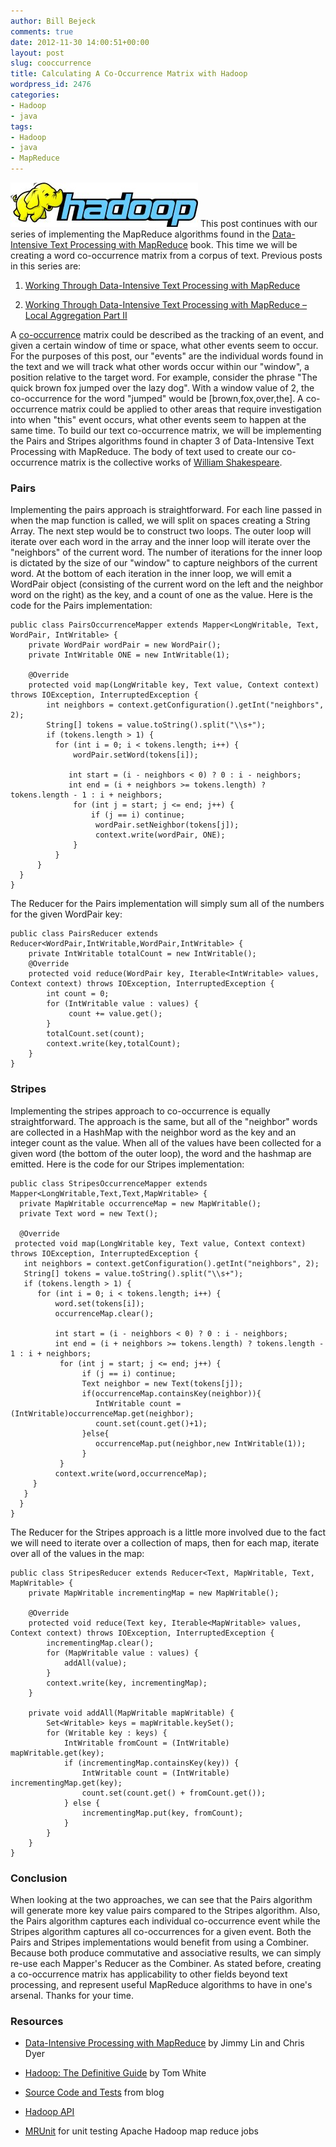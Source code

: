 ```yaml
---
author: Bill Bejeck
comments: true
date: 2012-11-30 14:00:51+00:00
layout: post
slug: cooccurrence
title: Calculating A Co-Occurrence Matrix with Hadoop
wordpress_id: 2476
categories:
- Hadoop
- java
tags:
- Hadoop
- java
- MapReduce
---
```


<img class="left" src="../assets/images/hadoop-logo.jpeg" /> This post continues with our series of implementing the MapReduce algorithms found in the [Data-Intensive Text Processing with MapReduce](http://www.amazon.com/Data-Intensive-Processing-MapReduce-Synthesis-Technologies/dp/1608453421) book.  This time we will be creating a word co-occurrence matrix from a corpus of text. Previous posts in this series are:




  1. [Working Through Data-Intensive Text Processing with MapReduce](http://codingjunkie.net/text-processing-with-mapreduce-part1/)


  2. [Working Through Data-Intensive Text Processing with MapReduce – Local Aggregation Part II](http://codingjunkie.net/text-processing-with-mapreduce-part-2/)


 A [co-occurrence](http://en.wikipedia.org/wiki/Co-occurrence) matrix could be described as the tracking of an event, and given a certain window of time or space, what other events seem to occur.  For the purposes of this post, our "events" are the individual words found in the text and we will track what other words occur within our "window", a position relative to the target word.  For example, consider the phrase "The quick brown fox jumped over the lazy dog". With a window value of 2, the co-occurrence for the word "jumped" would be [brown,fox,over,the].  A co-occurrence matrix could be applied to other areas that require investigation into when "this" event occurs, what other events seem to happen at the same time. To build our text co-occurrence matrix, we will be implementing the Pairs and Stripes algorithms found in chapter 3 of Data-Intensive Text Processing with MapReduce. The body of text used to create our co-occurrence matrix is the collective works of [William Shakespeare](http://www.gutenberg.org/ebooks/100). 
<!--more-->

### Pairs


Implementing the pairs approach is straightforward.  For each line passed in when the map function is called, we will split on spaces creating a String Array.  The next step would be to construct two loops.  The outer loop will iterate over each word in the array and the inner loop will iterate over the "neighbors" of the current word.  The number of iterations for the inner loop is dictated by the size of our "window" to capture neighbors of the current word.  At the bottom of each iteration in the inner loop, we will emit a WordPair object (consisting of the current word on the left and the neighbor word on the right) as the key, and a count of one as the value. Here is the code for the Pairs implementation:

    
    
    public class PairsOccurrenceMapper extends Mapper<LongWritable, Text, WordPair, IntWritable> {
        private WordPair wordPair = new WordPair();
        private IntWritable ONE = new IntWritable(1);
    
        @Override
        protected void map(LongWritable key, Text value, Context context) throws IOException, InterruptedException {
            int neighbors = context.getConfiguration().getInt("neighbors", 2);
            String[] tokens = value.toString().split("\\s+");
            if (tokens.length > 1) {
              for (int i = 0; i < tokens.length; i++) {
                  wordPair.setWord(tokens[i]);
    
                 int start = (i - neighbors < 0) ? 0 : i - neighbors;
                 int end = (i + neighbors >= tokens.length) ? tokens.length - 1 : i + neighbors;
                  for (int j = start; j <= end; j++) {
                      if (j == i) continue;
                       wordPair.setNeighbor(tokens[j]);
                       context.write(wordPair, ONE);
                  }
              }
          }
      }
    }
    


The Reducer for the Pairs implementation will simply sum all of the numbers for the given WordPair key:

    
    
    public class PairsReducer extends Reducer<WordPair,IntWritable,WordPair,IntWritable> {
        private IntWritable totalCount = new IntWritable();
        @Override
        protected void reduce(WordPair key, Iterable<IntWritable> values, Context context) throws IOException, InterruptedException {
            int count = 0;
            for (IntWritable value : values) {
                 count += value.get();
            }
            totalCount.set(count);
            context.write(key,totalCount);
        }
    }
    
    




### Stripes


Implementing the stripes approach to co-occurrence is equally straightforward.  The approach is the same, but all of the "neighbor" words are collected in a HashMap with the neighbor word as the key and an integer count as the value.  When all of the values have been collected for a given word (the bottom of the outer loop), the word and the hashmap are emitted.  Here is the code for our Stripes implementation:

    
    
    public class StripesOccurrenceMapper extends Mapper<LongWritable,Text,Text,MapWritable> {
      private MapWritable occurrenceMap = new MapWritable();
      private Text word = new Text();
    
      @Override
     protected void map(LongWritable key, Text value, Context context) throws IOException, InterruptedException {
       int neighbors = context.getConfiguration().getInt("neighbors", 2);
       String[] tokens = value.toString().split("\\s+");
       if (tokens.length > 1) {
          for (int i = 0; i < tokens.length; i++) {
              word.set(tokens[i]);
              occurrenceMap.clear();
    
              int start = (i - neighbors < 0) ? 0 : i - neighbors;
              int end = (i + neighbors >= tokens.length) ? tokens.length - 1 : i + neighbors;
               for (int j = start; j <= end; j++) {
                    if (j == i) continue;
                    Text neighbor = new Text(tokens[j]);
                    if(occurrenceMap.containsKey(neighbor)){
                       IntWritable count = (IntWritable)occurrenceMap.get(neighbor);
                       count.set(count.get()+1);
                    }else{
                       occurrenceMap.put(neighbor,new IntWritable(1));
                    }
               }
              context.write(word,occurrenceMap);
         }
       }
      }
    }
    


The Reducer for the Stripes approach is a little more involved due to the fact we will need to iterate over a collection of maps, then for each map, iterate over all of the values in the map:

    
    
    public class StripesReducer extends Reducer<Text, MapWritable, Text, MapWritable> {
        private MapWritable incrementingMap = new MapWritable();
    
        @Override
        protected void reduce(Text key, Iterable<MapWritable> values, Context context) throws IOException, InterruptedException {
            incrementingMap.clear();
            for (MapWritable value : values) {
                addAll(value);
            }
            context.write(key, incrementingMap);
        }
    
        private void addAll(MapWritable mapWritable) {
            Set<Writable> keys = mapWritable.keySet();
            for (Writable key : keys) {
                IntWritable fromCount = (IntWritable) mapWritable.get(key);
                if (incrementingMap.containsKey(key)) {
                    IntWritable count = (IntWritable) incrementingMap.get(key);
                    count.set(count.get() + fromCount.get());
                } else {
                    incrementingMap.put(key, fromCount);
                }
            }
        }
    }
    




### Conclusion


When looking at the two approaches, we can see that the Pairs algorithm will generate more key value pairs compared to the Stripes algorithm.  Also, the Pairs algorithm captures each individual co-occurrence event while the Stripes algorithm captures all co-occurrences for a given event.  Both the Pairs and Stripes implementations would benefit from using a Combiner. Because both produce commutative and associative results, we can simply re-use each Mapper's Reducer as the Combiner. As stated before, creating a co-occurrence matrix has applicability to other fields beyond text processing, and represent useful MapReduce algorithms to have in one's arsenal.  Thanks for your time.



### Resources






  * [Data-Intensive Processing with MapReduce](http://www.amazon.com/Data-Intensive-Processing-MapReduce-Synthesis-Technologies/dp/1608453421) by Jimmy Lin and Chris Dyer


  * [Hadoop: The Definitive Guide](http://www.amazon.com/Hadoop-Definitive-Guide-Tom-White/dp/1449311520/ref=tmm_pap_title_0?ie=UTF8&qid=1347589052&sr=1-1) by Tom White


  * [Source Code and Tests](https://github.com/bbejeck/hadoop-algorithms) from blog


  * [Hadoop API](http://hadoop.apache.org/docs/r0.20.2/api/index.html)


  * [MRUnit](http://mrunit.apache.org/) for unit testing Apache Hadoop map reduce jobs


  

